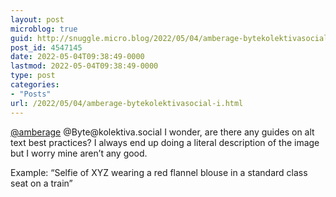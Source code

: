 ```yaml
---
layout: post
microblog: true
guid: http://snuggle.micro.blog/2022/05/04/amberage-bytekolektivasocial-i.html
post_id: 4547145
date: 2022-05-04T09:38:49-0000
lastmod: 2022-05-04T09:38:49-0000
type: post
categories:
- "Posts"
url: /2022/05/04/amberage-bytekolektivasocial-i.html
---
```

<p><span class="h-card" translate="no"><a href="https://eldritch.cafe/@amberage" class="u-url mention">@<span>amberage</span></a></span> @Byte@kolektiva.social I wonder, are there any guides on alt text best practices? I always end up doing a literal description of the image but I worry mine aren’t any good.</p><p>Example: “Selfie of XYZ wearing a red flannel blouse in a standard class seat on a train”</p>
